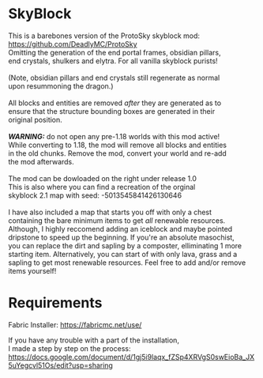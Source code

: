 # SkyBlock
This is a barebones version of the ProtoSky skyblock mod: <br/>https://github.com/DeadlyMC/ProtoSky  
Omitting the generation of the end portal frames, obsidian pillars, <br/>
end crystals, shulkers and elytra. For all vanilla skyblock purists!<br/>
<br/>(Note, obsidian pillars and end crystals still regenerate as normal <br/>upon resummoning the dragon.)<br/><br/>
All blocks and entities are removed _after_ they are generated as to <br/>
ensure that the structure bounding boxes are generated in their <br/>
original position.<br/><br/>
***WARNING:*** do not open any pre-1.18 worlds with this mod active!<br/>
While converting to 1.18, the mod will remove all blocks and entities<br/>
in the old chunks. Remove the mod, convert your world and re-add <br/>
the mod afterwards.<br/><br/>
The mod can be dowloaded on the right under release 1.0<br/>
This is also where you can find a recreation of the orginal<br/>
skyblock 2.1 map with seed: -5013545841426130646<br/><br/>
I have also included a map that starts you off with only a chest <br/>
containing the bare minimum items to get _all_ renewable resources. <br/>
Although, I highly reccomend adding an iceblock and maybe pointed <br/>
dripstone to speed up the beginning. If you're an absolute masochist, <br/>
you can replace the dirt and sapling by a composter, elliminating 1 more <br/>
starting item. Alternatively, you can start of with only lava, grass and a <br/>
sapling to get most renewable resources. Feel free to add and/or remove <br/>
items yourself!


# Requirements
Fabric Installer: https://fabricmc.net/use/

If you have any trouble with a part of the installation, <br/>I made a step by step on the process:<br/>
https://docs.google.com/document/d/1gj5i9laqx_fZSp4XRVgS0swEioBa_JX5uYegcvl51Os/edit?usp=sharing
